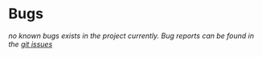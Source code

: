 # Bugs

*no known bugs exists in the project currently. Bug reports can be found in the [git issues](https://github.com/Canvas-Painter/Group17-Project/issues)* 
